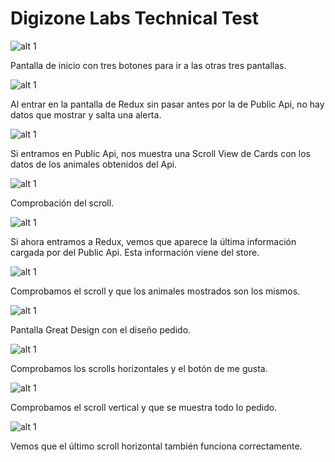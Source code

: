 # Digizone Labs Technical Test


![alt 1](https://res.cloudinary.com/journal-udemy-app/image/upload/c_scale,w_350/v1663164145/DigizoneLabs/gz1vx6dluqyo45ti9wh9.png)

Pantalla de inicio con tres botones para ir a las otras tres pantallas.


![alt 1](https://res.cloudinary.com/journal-udemy-app/image/upload/c_scale,w_350/v1663164145/DigizoneLabs/a40jxctrsucu02rsvo3r.png)

Al entrar en la pantalla de Redux sin pasar antes por la de Public Api, no hay datos que mostrar y salta una alerta.


![alt 1](https://res.cloudinary.com/journal-udemy-app/image/upload/c_scale,w_350/v1663164146/DigizoneLabs/tarisqjcentgd1to9cwp.png)

Si entramos en Public Api, nos muestra una Scroll View de Cards con los datos de los animales obtenidos del Api.


![alt 1](https://res.cloudinary.com/journal-udemy-app/image/upload/c_scale,w_350/v1663164147/DigizoneLabs/v8igolzgrkbxpbnn14f0.png)

Comprobación del scroll.


![alt 1](https://res.cloudinary.com/journal-udemy-app/image/upload/c_scale,w_350/v1663164501/DigizoneLabs/o7cru485alxoh9fgf33d.png)

Si ahora entramos a Redux, vemos que aparece la última información cargada por del Public Api. Esta información viene del store.


![alt 1](https://res.cloudinary.com/journal-udemy-app/image/upload/c_scale,w_350/v1663164502/DigizoneLabs/ojlr6n6upl1vw4ycdtos.png)

Comprobamos el scroll y que los animales mostrados son los mismos.


![alt 1](https://res.cloudinary.com/journal-udemy-app/image/upload/c_scale,w_350/v1663164148/DigizoneLabs/ninzc2zkuy3cys6zsdk5.png)

Pantalla Great Design con el diseño pedido.


![alt 1](https://res.cloudinary.com/journal-udemy-app/image/upload/c_scale,w_350/v1663164147/DigizoneLabs/xubistyvk9rnw20mwonh.png)

Comprobamos los scrolls horizontales y el botón de me gusta.


![alt 1](https://res.cloudinary.com/journal-udemy-app/image/upload/c_scale,w_350/v1663164147/DigizoneLabs/d7uzmrgrmn8dl2oictsz.png)

Comprobamos el scroll vertical y que se muestra todo lo pedido.


![alt 1](https://res.cloudinary.com/journal-udemy-app/image/upload/c_scale,w_350/v1663164148/DigizoneLabs/bfgc4h8ooe0bdd0vpade.png)

Vemos que el último scroll horizontal también funciona correctamente.
